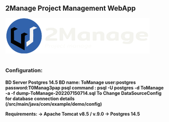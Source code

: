 
<h2>2Manage Project Management WebApp</h2>
<img src="https://github.com/eduardovilaca96/2Manage/blob/master/Projeto%20Spring/demo/src/main/webapp/imagens/2M.png" alt="2Manage" style="width:450px"></img>
<br><br>

<h3>Configuration:</h3>
<h4>

BD Server Postgres 14.5
BD name: ToManage
user:postgres
password:T0Manag3pap
psql command :  psql -U postgres -d ToManage -a -f dump-ToManage-202207150714.sql
To Change DataSourceConfig for database connection details (/src/main/java/com/example/demo/config)

Requirements:
-> Apache Tomcat v8.5 / v.9.0
-> Postgres 14.5
		
</h4>


